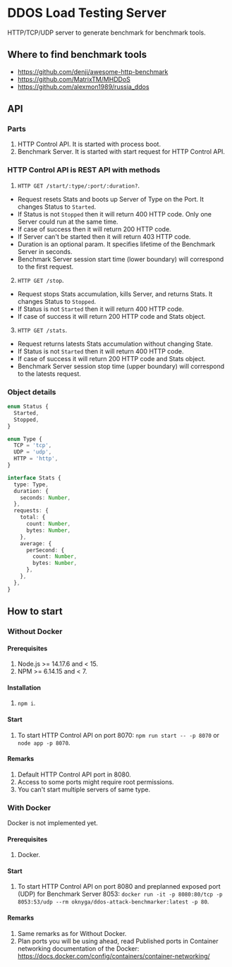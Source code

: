 # DDOS Load Testing Server
HTTP/TCP/UDP server to generate benchmark for benchmark tools.

## Where to find benchmark tools
* https://github.com/denji/awesome-http-benchmark
* https://github.com/MatrixTM/MHDDoS
* https://github.com/alexmon1989/russia_ddos

## API

### Parts
1. HTTP Control API. It is started with process boot.
2. Benchmark Server. It is started with start request for HTTP Control API.

### HTTP Control API is REST API with methods
1. `HTTP GET /start/:type/:port/:duration?`. 
* Request resets Stats and boots up Server of Type on the Port. It changes Status to `Started`.
* If Status is not `Stopped` then it will return 400 HTTP code. Only one Server could run at the same time.
* If case of success then it will return 200 HTTP code.
* If Server can't be started then it will return 403 HTTP code.
* Duration is an optional param. It specifies lifetime of the Benchmark Server in seconds.
* Benchmark Server session start time (lower boundary) will correspond to the first request.
2. `HTTP GET /stop`.
* Request stops Stats accumulation, kills Server, and returns Stats. It changes Status to `Stopped`.
* If Status is not `Started` then it will return 400 HTTP code.
* If case of success it will return 200 HTTP code and Stats object.
3. `HTTP GET /stats`.
* Request returns latests Stats accumulation without changing State.
* If Status is not `Started` then it will return 400 HTTP code.
* If case of success it will return 200 HTTP code and Stats object.
* Benchmark Server session stop time (upper boundary) will correspond to the latests request.

### Object details
```typescript
enum Status {
  Started,
  Stopped,
}

enum Type {
  TCP = 'tcp',
  UDP = 'udp',
  HTTP = 'http',
}

interface Stats {
  type: Type,
  duration: {
    seconds: Number,
  },
  requests: {
    total: {
      count: Number,
      bytes: Number,
    },
    average: {
      perSecond: {
        count: Number,
        bytes: Number,
      },
    },
  },
}
```

## How to start

### Without Docker

#### Prerequisites
1. Node.js >= 14.17.6 and < 15.
2. NPM >= 6.14.15 and < 7.

#### Installation
1. `npm i`.

#### Start
1. To start HTTP Control API on port 8070: `npm run start -- -p 8070` or `node app -p 8070`.

#### Remarks
1. Default HTTP Control API port in 8080.
2. Access to some ports might require root permissions.
3. You can't start multiple servers of same type.

### With Docker
Docker is not implemented yet.

#### Prerequisites
1. Docker.

#### Start
1. To start HTTP Control API on port 8080 and preplanned exposed port (UDP) for Benchmark Server 8053: `docker run -it -p 8080:80/tcp -p 8053:53/udp --rm oknyga/ddos-attack-benchmarker:latest -p 80`.

#### Remarks
1. Same remarks as for Without Docker.
2. Plan ports you will be using ahead, read Published ports in Container networking documentation of the Docker: https://docs.docker.com/config/containers/container-networking/
